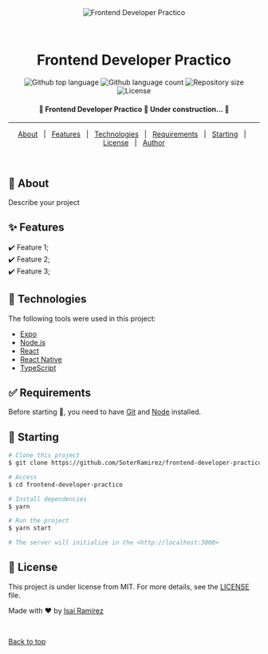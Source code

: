 <div align="center" id="top">
  <img src="./.github/app.gif" alt="Frontend Developer Practico" />

  &#xa0;

  <!-- <a href="https://frontenddeveloperpractico.netlify.app">Demo</a> -->
</div>

<h1 align="center">Frontend Developer Practico</h1>

<p align="center">
  <img alt="Github top language" src="https://img.shields.io/github/languages/top/SoterRamirez/frontend-developer-practico?color=56BEB8">

  <img alt="Github language count" src="https://img.shields.io/github/languages/count/SoterRamirez/frontend-developer-practico?color=56BEB8">

  <img alt="Repository size" src="https://img.shields.io/github/repo-size/SoterRamirez/frontend-developer-practico?color=56BEB8">

  <img alt="License" src="https://img.shields.io/github/license/SoterRamirez/frontend-developer-practico?color=56BEB8">

  <!-- <img alt="Github issues" src="https://img.shields.io/github/issues/SoterRamirez/frontend-developer-practico?color=56BEB8" /> -->

  <!-- <img alt="Github forks" src="https://img.shields.io/github/forks/SoterRamirez/frontend-developer-practico?color=56BEB8" /> -->

  <!-- <img alt="Github stars" src="https://img.shields.io/github/stars/SoterRamirez/frontend-developer-practico?color=56BEB8" /> -->
</p>

<!-- Status -->

<h4 align="center">
	🚧  Frontend Developer Practico 🚀 Under construction...  🚧
</h4>

<hr>

<p align="center">
  <a href="#dart-about">About</a> &#xa0; | &#xa0; 
  <a href="#sparkles-features">Features</a> &#xa0; | &#xa0;
  <a href="#rocket-technologies">Technologies</a> &#xa0; | &#xa0;
  <a href="#white_check_mark-requirements">Requirements</a> &#xa0; | &#xa0;
  <a href="#checkered_flag-starting">Starting</a> &#xa0; | &#xa0;
  <a href="#memo-license">License</a> &#xa0; | &#xa0;
  <a href="https://github.com/SoterRamirez" target="_blank">Author</a>
</p>

<br>

## :dart: About ##

Describe your project

## :sparkles: Features ##

:heavy_check_mark: Feature 1;\
:heavy_check_mark: Feature 2;\
:heavy_check_mark: Feature 3;

## :rocket: Technologies ##

The following tools were used in this project:

- [Expo](https://expo.io/)
- [Node.js](https://nodejs.org/en/)
- [React](https://pt-br.reactjs.org/)
- [React Native](https://reactnative.dev/)
- [TypeScript](https://www.typescriptlang.org/)

## :white_check_mark: Requirements ##

Before starting :checkered_flag:, you need to have [Git](https://git-scm.com) and [Node](https://nodejs.org/en/) installed.

## :checkered_flag: Starting ##

```bash
# Clone this project
$ git clone https://github.com/SoterRamirez/frontend-developer-practico

# Access
$ cd frontend-developer-practico

# Install dependencies
$ yarn

# Run the project
$ yarn start

# The server will initialize in the <http://localhost:3000>
```

## :memo: License ##

This project is under license from MIT. For more details, see the [LICENSE](LICENSE.md) file.


Made with :heart: by <a href="https://github.com/SoterRamirez" target="_blank">Isaí Ramírez</a>

&#xa0;

<a href="#top">Back to top</a>
